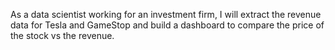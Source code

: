 As a data scientist working for an investment firm, I will extract the revenue data for Tesla and GameStop and build a dashboard to compare the price of the stock vs the revenue. 
